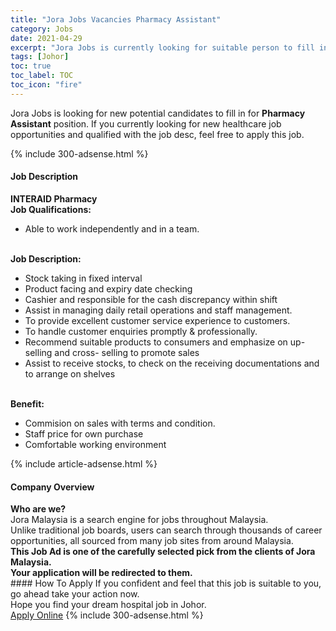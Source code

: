 ```yaml
---
title: "Jora Jobs Vacancies Pharmacy Assistant" 
category: Jobs 
date: 2021-04-29 
excerpt: "Jora Jobs is currently looking for suitable person to fill in the Pharmacy Assistant which positioned at Johor" 
tags: [Johor] 
toc: true 
toc_label: TOC 
toc_icon: "fire" 
--- 
```


<p>Jora Jobs is looking for new potential candidates to fill in for <b>Pharmacy Assistant</b> position. If you currently looking for new healthcare job opportunities and qualified with the job desc, feel free to apply this job.
</p>{% include 300-adsense.html %} 
<div><div><h4>Job Description</h4></div><div><div><span><div><div><strong>INTERAID Pharmacy</strong></div><div><div><strong>Job Qualifications:</strong></div><ul><li>Able to work independently and in a team.</li></ul><div><br><strong>Job Description:</strong></div><ul><li>Stock taking in fixed interval</li><li>Product facing and expiry date checking</li><li>Cashier and responsible for the cash discrepancy within shift</li><li>Assist in managing daily retail operations and staff management.</li><li>To provide excellent customer service experience to customers.</li><li>To handle customer enquiries promptly &amp; professionally.</li><li>Recommend suitable products to consumers and emphasize on up-selling and cross- selling to promote sales</li><li>Assist to receive stocks, to check on the receiving documentations and to arrange on shelves</li></ul><div><br><strong>Benefit:</strong></div><ul><li>Commision on sales with terms and condition.</li><li>Staff price for own purchase</li><li>Comfortable working environment</li></ul></div></div></span></div></div></div> 
{% include article-adsense.html %} 
<div><div><h4>Company Overview</h4></div><div><div><span><div><div>
<strong>Who are we?</strong></div>
<div>
	Jora Malaysia is a search engine for jobs throughout Malaysia.<br>
	Unlike traditional job boards, users can search through thousands of career opportunities, all sourced from many job sites from around Malaysia.&#160;</div>
<div>
<div>
<strong>This Job Ad is one of the carefully selected pick from the clients of Jora Malaysia.</strong></div>
<div>
<strong>Your application will be redirected to them.</strong></div>
</div></div></span></div></div></div> 
#### How To Apply 
If you confident and feel that this job is suitable to you, go ahead take your action now. <br/> 
Hope you find your dream hospital job in Johor. <br/> 
<a href="https://www.jobstreet.com.my/en/job/pharmacy-assistant-4551661?jobId=jobstreet-my-job-4551661" class="btn btn--warning" target="_blank" rel="nofollow noopenner">Apply Online</a> 
{% include 300-adsense.html %} 